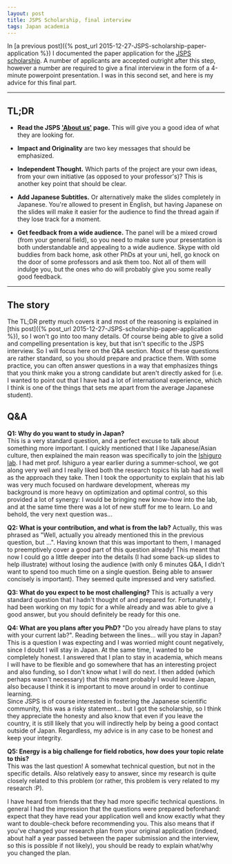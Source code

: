 ```yaml
---
layout: post
title: JSPS Scholarship, final interview
tags: Japan academia
---
```


In [a previous post]({% post_url 2015-12-27-JSPS-scholarship-paper-application %}) I documented the paper application for the [JSPS scholarship](http://www.jsps.go.jp/english/e-pd/index.html). A number of applicants are accepted outright after this step, however a number are required to give a final interview in the form of a 4-minute powerpoint presentation. I was in this second set, and here is my advice for this final part.

----

## TL;DR

* **Read the JSPS ['About us'](http://www.jsps.go.jp/english/aboutus/index.html) page.** This will give you a good idea of what they are looking for.

* **Impact and Originality** are two key messages that should be emphasized.  

* **Independent Thought.** Which parts of the project are your own ideas, from your own initiative (as opposed to your professor's)? This is another key point that should be clear.

* **Add Japanese Subtitles.** Or alternatively make the slides completely in Japanese. You're allowed to present in English, but having Japanese on the slides will make it easier for the audience to find the thread again if they lose track for a moment.

* **Get feedback from a wide audience.** The panel will be a mixed crowd (from your general field), so you need to make sure your presentation is both understandable and appealing to a wide audience. Skype with old buddies from back home, ask other PhDs at your uni, hell, go knock on the door of some professors and ask them too. Not all of them will indulge you, but the ones who do will probably give you some really good feedback.

----

## The story

The TL;DR pretty much covers it and most of the reasoning is explained in [this post]({% post_url 2015-12-27-JSPS-scholarship-paper-application %}), so I won't go into too many details. Of course being able to give a solid and compelling presentation is key, but that isn't specific to the JSPS interview. So I will focus here on the Q&A section. Most of these questions are rather standard, so you should prepare and practice them. With some practice, you can often answer questions in a way that emphasizes things that you think make you a strong candidate but aren't directly asked for (i.e. I wanted to point out that I have had a lot of international experience, which I think is one of the things that sets me apart from the average Japanese student).

## Q&A

**Q1: Why do you want to study in Japan?**  
This is a very standard question, and a perfect excuse to talk about something more important. I quickly mentioned that I like Japanese/Asian culture, then explained the main reason was specifically to join the [Ishiguro lab](http://www.cmplx.riec.tohoku.ac.jp/). I had met prof. Ishiguro a year earlier during a summer-school, we got along very well and I really liked both the research topics his lab had as well as the approach they take. Then I took the opportunity to explain that his lab was very much focused on hardware development, whereas my background is more heavy on optimization and optimal control, so this provided a lot of synergy: I would be bringing new know-how into the lab, and at the same time there was a lot of new stuff for me to learn. Lo and behold, the very next question was...

**Q2: What is your contribution, and what is from the lab?**
Actually, this was phrased as "Well, actually you already mentioned this in the previous question, but ...". Having known that this was important to them, I managed to preemptively cover a good part of this question already! This meant that now I could go a little deeper into the details (I had some back-up slides to help illustrate) without losing the audience (with only 6 minutes Q&A, I didn't want to spend too much time on a single question. Being able to answer concisely is important). They seemed quite impressed and very satisfied.

**Q3: What do you expect to be most challenging?**
This is actually a very standard question that I hadn't thought of and prepared for. Fortunately, I had been working on my topic for a while already and was able to give a good answer, but you should definitely be ready for this one.

**Q4: What are you plans after you PhD?**
"Do you already have plans to stay with your current lab?". Reading between the lines... will you stay in Japan? This is a question I was expecting and I was worried might count negatively, since I doubt I will stay in Japan. At the same time, I wanted to be completely honest. I answered that I plan to stay in academia, which means I will have to be flexible and go somewhere that has an interesting project and also funding, so I don't know what I will do next. I then added (which perhaps wasn't necessary) that this meant probably I would leave Japan, also because I think it is important to move around in order to continue learning.  
Since JSPS is of course interested in fostering the Japanese scientific community, this was a risky statement... but I got the scholarship, so I think they appreciate the honesty and also know that even if you leave the country, it is still likely that you will indirectly help by being a good contact outside of Japan. Regardless, my advice is in any case to be honest and keep your integrity.

**Q5: Energy is a big challenge for field robotics, how does your topic relate to this?**  
This was the last question! A somewhat technical question, but not in the specific details. Also relatively easy to answer, since my research is quite closely related to this problem (or rather, this problem is very related to my research :P).  

I have heard from friends that they had more specific technical questions. In general I had the impression that the questions were prepared beforehand: expect that they have read your application well and know exactly what they want to double-check before recommending you. This also means that if you've changed your research plan from your original application (indeed, about half a year passed between the paper submission and the interview, so this is possible if not likely), you should be ready to explain what/why you changed the plan.
